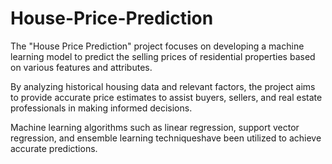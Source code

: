 # House-Price-Prediction

The "House Price Prediction" project focuses on developing a machine learning model to predict the selling prices of residential properties based on various features and attributes.

By analyzing historical housing data and relevant factors, the project aims to provide accurate price estimates to assist buyers, sellers, and real estate professionals in making 
informed decisions.
    
Machine learning algorithms such as linear regression, support vector regression, and ensemble learning techniqueshave been utilized to achieve accurate predictions.

